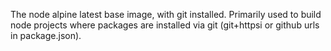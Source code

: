 The node alpine latest base image, with git installed. Primarily used to build
node projects where packages are installed via git (git+httpsi or github urls 
in package.json).
